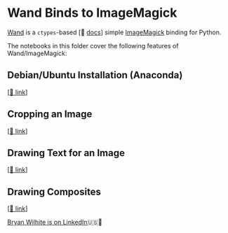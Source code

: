 # Wand Binds to ImageMagick

[Wand](https://docs.wand-py.org/) is a `ctypes`-based [📖 [docs](https://docs.python.org/3/library/ctypes.html#module-ctypes)] simple [ImageMagick](http://www.imagemagick.org/) binding for Python.

The notebooks in this folder cover the following features of Wand/ImageMagick:

## Debian/Ubuntu Installation (Anaconda)

[[🔗 link](https://github.com/BryanWilhite/jupyter-central/tree/master/wand/wand_00_constructing.ipynb)]

## Cropping an Image

[[🔗 link](https://github.com/BryanWilhite/jupyter-central/tree/master/wand/wand_01_cropping.ipynb)]

## Drawing Text for an Image

[[🔗 link](https://github.com/BryanWilhite/jupyter-central/tree/master/wand/wand_02_drawing_text.ipynb)]

## Drawing Composites

[[🔗 link](https://github.com/BryanWilhite/jupyter-central/tree/master/wand/wand_03_drawing_composites.ipynb)]

[Bryan Wilhite is on LinkedIn](https://www.linkedin.com/in/wilhite)🇺🇸💼
